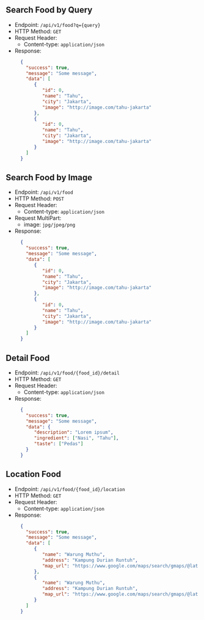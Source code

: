 ## Search Food by Query
* Endpoint: `/api/v1/food?q={query}`
* HTTP Method: `GET`
* Request Header:
    * Content-type: `application/json`
* Response:
    ```JSON
      {
        "success": true,
        "message": "Some message",
        "data": [
           {
              "id": 0,
              "name": "Tahu",
              "city": "Jakarta",
              "image": "http://image.com/tahu-jakarta"
           },
           {
              "id": 0,
              "name": "Tahu",
              "city": "Jakarta",
              "image": "http://image.com/tahu-jakarta"
           }
        ]
      }
    ```
  
## Search Food by Image
* Endpoint: `/api/v1/food`
* HTTP Method: `POST`
* Request Header:
    * Content-type: `application/json`
* Request MultiPart:
    * image: `jpg/jpeg/png`
* Response:
    ```JSON
      {
        "success": true,
        "message": "Some message",
        "data": [
           {
              "id": 0,
              "name": "Tahu",
              "city": "Jakarta",
              "image": "http://image.com/tahu-jakarta"
           },
           {
              "id": 0,
              "name": "Tahu",
              "city": "Jakarta",
              "image": "http://image.com/tahu-jakarta"
           }
        ]
      }
    ```
  
## Detail Food
* Endpoint: `/api/v1/food/{food_id}/detail`
* HTTP Method: `GET`
* Request Header:
    * Content-type: `application/json`
* Response:
    ```JSON
      {
        "success": true,
        "message": "Some message",
        "data": {
           "description": "Lorem ipsum",
           "ingredient": ["Nasi", "Tahu"],
           "taste": ["Pedas"]
        }
      }
    ```
  
## Location Food
* Endpoint: `/api/v1/food/{food_id}/location`
* HTTP Method: `GET`
* Request Header:
    * Content-type: `application/json`
* Response:
    ```JSON
      {
        "success": true,
        "message": "Some message",
        "data": [
           {
              "name": "Warung Muthu",
              "address": "Kampung Durian Runtuh",
              "map_url": "https://www.google.com/maps/search/gmaps/@lat,long"
           },
           {
              "name": "Warung Muthu",
              "address": "Kampung Durian Runtuh",
              "map_url": "https://www.google.com/maps/search/gmaps/@lat,long"
           }
        ]
      }
    ```